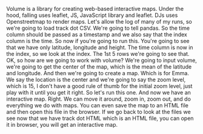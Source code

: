 Volume is a library for creating web-based interactive maps. Under the hood, falling uses leaflet, JS, JavaScript library and leaflet. DJs uses Openstreetmap to render maps. Let's allow the log of many of my runs, so we're going to load track dot CSV. We're going to tell pandas. So the time column should be passed as a timestamp and we also say that the index column is the time. So now if you're going to run this. You're going to see that we have only latitude, longitude and height. The time column is now in the index, so we look at the index. The 1st 5 rows we're going to see that. OK, so how are we going to work with volume? We're going to input volume, we're going to get the center of the map, which is the mean of the latitude and longitude. And then we're going to create a map. Which is for Emma. We say the location is the center and we're going to say the zoom level, which is 15, I don't have a good rule of thumb for the initial zoom level, just play with it until you get it right. So let's run this one. And now we have an interactive map. Right. We can move it around, zoom in, zoom out, and do everything we do with maps. You can even save the map to an HTML file and then open this file in the browser. If we go back to look at the files we see now that we have track dot HTML which is an HTML file, you can open it in browser, you will get an interactive map.
